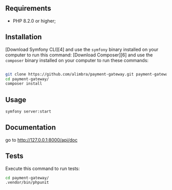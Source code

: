 
Requirements
------------

* PHP 8.2.0 or higher;

Installation
------------
[Download Symfony CLI][4] and use the `symfony` binary installed
on your computer to run this command:
[Download Composer][6] and use the `composer` binary installed
on your computer to run these commands:

```bash

git clone https://github.com/alimbra/payment-gateway.git payment-gateway
cd payment-gateway/
composer install
```

Usage
-----
```bash
symfony server:start
```

Documentation
-----
go to http://127.0.0.1:8000/api/doc

Tests
-----

Execute this command to run tests:

```bash
cd payment-gateway/
.vendor/bin/phpunit
```